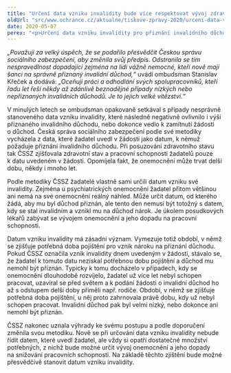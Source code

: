 ```yaml
---
title: "Určení data vzniku invalidity bude více respektovat vývoj zdravotního stavu"
oldUrl: "src/www.ochrance.cz/aktualne/tiskove-zpravy-2020/urceni-data-vzniku-invalidity-bude-vice-respektovat-vyvoj-zdravotniho-stavu"
date: 2020-05-07
perex: "<p>Určení data vzniku invalidity pro přiznání invalidního důchodu už by mělo vycházet výhradně z řádně zjištěného vývoje zdravotního stavu žadatele. Česká správa sociálního zabezpečení na doporučení ombudsmana změnila svůj vnitřní předpis a nebude už určení data vzniku invalidity odvíjet od data, které žadatel uvedl v žádosti o invalidní důchod. Datum se bude určovat podle vývoje zdravotního stavu ke dni, kdy invalidita skutečně vznikla.</p>"
---
```


<!-- imported from the old website -->

<p><i>„Považuji za velký úspěch, že se podařilo přesvědčit Českou správu sociálního zabezpečení, aby změnila svůj předpis. Odstranila se tím nespravedlnost dopadající zejména na lidi vážně nemocné, kteří nově mají šanci na správně přiznaný invalidní důchod,“</i> uvádí ombudsman Stanislav Křeček a dodává: <i>„Oceňuji práci a odhodlání svých spolupracovníků, kteří řadu let řeší někdy až zdánlivě beznadějné případy nízkých nebo nepřiznaných invalidních důchodů. Je to jejich velké vítězství.“</i></p> <p>V minulých letech se ombudsman opakovaně setkával s případy nesprávně stanoveného data vzniku invalidity, které následně negativně ovlivnilo i výši přiznaného invalidního důchodu, nebo dokonce vedlo k zamítnutí žádosti o důchod. Česká správa sociálního zabezpečení podle své metodiky vycházela z data, které žadatel uvedl v žádosti jako datum, k němuž požaduje přiznání invalidního důchodu. Při posuzování zdravotního stavu tak ČSSZ zjišťovala zdravotní stav a pracovní schopnosti žadatelů pouze k datu uvedeném v žádosti. Opomíjela fakt, že onemocnění může trvat delší dobu, někdy i mnoho let.  </p> <p>Podle metodiky ČSSZ žadatelé vlastně sami určili datum vzniku své invalidity. Zejména u psychiatrických onemocnění žadatel přitom většinou ani nemá na své onemocnění reálný náhled. Může určit datum, od kterého žádá, aby mu byl důchod přiznán, ale tento den nemusí být totožný s datem, kdy se stal invalidním a vznikl mu na důchod nárok. Je úkolem posudkových lékařů zabývat se vývojem onemocnění a jeho dopadu na pracovní schopnosti.</p> <p>Datum vzniku invalidity má zásadní význam. Vymezuje totiž období, v němž se zjišťuje potřebná doba pojištění pro vznik nároku na přiznání důchodu. Pokud ČSSZ označila vznik invalidity dnem uvedeným v žádosti, stávalo se, že žadatel k tomuto datu nezískal potřebnou dobu pojištění a důchod mu nemohl být přiznán. Typicky k tomu docházelo v případech, kdy se onemocnění dlouhodobě rozvíjelo, žadatel už více let nebyl schopen pracovat, uzavíral se před světem a k podání žádosti o invalidní důchod ho až s odstupem delší doby přiměli např. rodiče. Období, v němž se zjišťuje potřebná doba pojištění, u něj proto zahrnovala právě dobu, kdy už nebyl schopen pracovat. Invalidní důchod pak byl velmi nízký, nebo dokonce ani nemohl být přiznán.</p> ČSSZ nakonec uznala výhrady ke svému postupu a podle doporučení změnila svou metodiku. Nově se při určování data vzniku invalidity nebude řídit datem, které uvedl žadatel, ale vždy si opatří dostatečné množství potřebných, z nichž bude možné určit vývoj onemocnění a jeho dopady na snižování pracovních schopností. Na základě těchto zjištění bude možné přesvědčivě stanovit datum vzniku invalidity.
